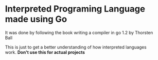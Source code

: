 # Interpreted Programing Language made using Go

It was done by following the book writing a compiler in go 1.2 by Thorsten Ball

This is just to get a better understanding of how interpreted languages
work. **Don't use this for actual projects**
